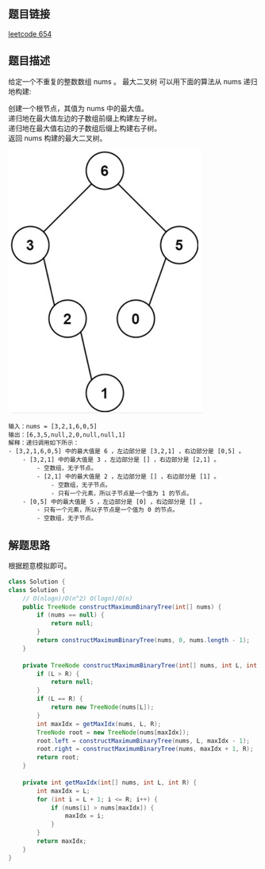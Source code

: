## 题目链接

[leetcode 654](https://leetcode.cn/problems/maximum-binary-tree/)

## 题目描述

给定一个不重复的整数数组 nums 。 最大二叉树 可以用下面的算法从 nums 递归地构建:    

创建一个根节点，其值为 nums 中的最大值。  
递归地在最大值左边的子数组前缀上构建左子树。  
递归地在最大值右边的子数组后缀上构建右子树。  
返回 nums 构建的最大二叉树。  

![](https://github.com/RossVermouth/algorithm/blob/main/%E9%99%84%E4%BB%B6/%E6%9E%84%E5%BB%BA%E6%9C%80%E5%A4%A7%E4%BA%8C%E5%8F%89%E6%A0%91.png)
```html
输入：nums = [3,2,1,6,0,5]
输出：[6,3,5,null,2,0,null,null,1]
解释：递归调用如下所示：
- [3,2,1,6,0,5] 中的最大值是 6 ，左边部分是 [3,2,1] ，右边部分是 [0,5] 。
    - [3,2,1] 中的最大值是 3 ，左边部分是 [] ，右边部分是 [2,1] 。
        - 空数组，无子节点。
        - [2,1] 中的最大值是 2 ，左边部分是 [] ，右边部分是 [1] 。
            - 空数组，无子节点。
            - 只有一个元素，所以子节点是一个值为 1 的节点。
    - [0,5] 中的最大值是 5 ，左边部分是 [0] ，右边部分是 [] 。
        - 只有一个元素，所以子节点是一个值为 0 的节点。
        - 空数组，无子节点。
```


## 解题思路

根据题意模拟即可。  

```java
class Solution {
class Solution {
    // O(nlogn)/O(n^2) O(logn)/O(n)
    public TreeNode constructMaximumBinaryTree(int[] nums) {
        if (nums == null) {
            return null;
        }
        return constructMaximumBinaryTree(nums, 0, nums.length - 1);
    }

    private TreeNode constructMaximumBinaryTree(int[] nums, int L, int R) {
        if (L > R) {
            return null;
        }
        if (L == R) {
            return new TreeNode(nums[L]);
        }
        int maxIdx = getMaxIdx(nums, L, R);
        TreeNode root = new TreeNode(nums[maxIdx]);
        root.left = constructMaximumBinaryTree(nums, L, maxIdx - 1);
        root.right = constructMaximumBinaryTree(nums, maxIdx + 1, R);
        return root;
    }

    private int getMaxIdx(int[] nums, int L, int R) {
        int maxIdx = L;
        for (int i = L + 1; i <= R; i++) {
            if (nums[i] > nums[maxIdx]) {
                maxIdx = i;
            }
        }
        return maxIdx;
    }
}
```
